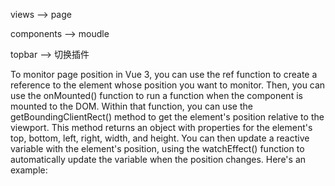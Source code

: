 views --> page


components --> moudle

topbar --> 切换插件

To monitor page position in Vue 3, you can use the ref function to create a reference to the element whose position you want to monitor. Then, you can use the onMounted() function to run a function when the component is mounted to the DOM. Within that function, you can use the getBoundingClientRect() method to get the element's position relative to the viewport. This method returns an object with properties for the element's top, bottom, left, right, width, and height.
You can then update a reactive variable with the element's position, using the watchEffect() function to automatically update the variable when the position changes.
Here's an example:
<template>
  <div ref="myElement">My Element</div>
</template>

<script>
import { ref, onMounted, watchEffect } from 'vue';

export default {
  setup() {
    const myElement = ref(null);
    const position = ref({});

    onMounted(() => {
      position
